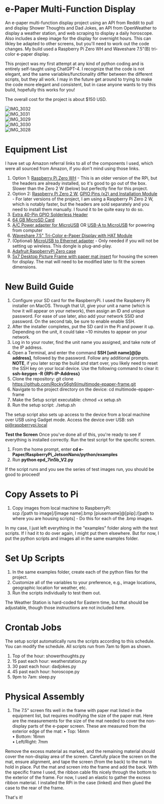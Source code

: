 # e-Paper Multi-Function Display
An e-paper multi-function display project using an API from Reddit to pull and display Shower Thoughts and Dad Jokes, an API from OpenWeather to display a weather station, and web scraping to display a daily horoscope. Also includes a sleep image for the display for overnight hours. This can likley be adapted to other screens, but you'll need to work out the code changes. My build used a Raspberry Pi Zero WH and Waveshare 7.5"(B) tri-color e-paper display.

This project was my first attempt at any kind of python coding and is entirely self-taught using ChatGPT-4. I recognize that the code is not elegant, and the same variables/functionality differ between the different scripts, but they all work. I may in the future get around to trying to make the code more elegant and consistent, but in case anyone wants to try this build, hopefully this works for you!

The overall cost for the project is about $150 USD.

![IMG_3032](https://github.com/Rocky56gh9/multimode-epaper-frame/assets/154940519/e9c3cef0-a6a2-4a1f-8abf-4e7857c67fc6)<br>
![IMG_3031](https://github.com/Rocky56gh9/multimode-epaper-frame/assets/154940519/4f26712a-f590-4b00-bb5e-5cda1b18fa73)<br>
![IMG_3029](https://github.com/Rocky56gh9/multimode-epaper-frame/assets/154940519/3601b0cc-f83a-4c9f-8129-23f4e5cfa830)<br>
![IMG_3030](https://github.com/Rocky56gh9/multimode-epaper-frame/assets/154940519/42c69998-81f5-487a-b612-998d50545a1a)<br>
![IMG_3028](https://github.com/Rocky56gh9/multimode-epaper-frame/assets/154940519/75bac938-558b-4085-966a-9d3847c5cbf5)<br>

# Equipment List
I have set up Amazon referral links to all of the components I used, which were all sourced from Amazon, if you don't mind using those links.

1. Option 1: [Raspberry Pi Zero WH](https://amzn.to/4aOmxIN) - This is an older version of the RPi, but the headers are already installed, so it's good to go out of the box. Slower than the Zero 2 W (below) but perfectly fine for this project.
2. Option 2: [Raspberry Pi Zero 2 W](https://amzn.to/3SdooQ2), [GPIO Pins (x2) and Installation Module](https://amzn.to/3vwNxfP) - For later versions of the project, I am using a Raspberry Pi Zero 2 W, which is notably faster, but the headers are sold separately and you need to install them manually. I found it to be quite easy to do so.
3. [Extra 40-Pin GPIO Solderless Header](https://amzn.to/3tFY4Vs)
4. [64 GB MicroSD Card](https://amzn.to/3Sc6vku)
5. [A/C Power adapter for MicroUSB](https://amzn.to/3TW36aX) OR [USB-A to MicroUSB](https://amzn.to/3NXCYbV) for powering from computer
6. [Waveshare 7.5" Tri-Color e-Paper Display with HAT Module](https://amzn.to/48PiB8I)
7. (Optional) [MicroUSB to Ethernet adapter](https://amzn.to/3RURdPJ) - Only needed if you will not be setting up wireless. This dongle is plug-and-play.
8. [Adafruit RaspberryPi Zero case](https://amzn.to/48sagbr)
9. [5x7 Desktop Picture Frame with paper mat insert](https://amzn.to/3tJUklN) for housing the screen for display. The mat will need to be modified later to fit the screen dimensions.

# New Build Guide
1. Configure your SD card for the RaspberryPi. I used the Raspberry Pi installer on MacOS. Through that UI, give your unit a name (which is how it will appear on your network), then assign an ID and unique password. For ease of use later, also add your network SSID and password. On the second tab, be sure to enable enable SSH.
2. After the installer completes, put the SD card in the Pi and power it up. Depending on the unit, it could take ~10 minutes to appear on your network.
3. Log in to your router, find the unit name you assigned, and take note of the IP address.
4. Open a Terminal, and enter the command **SSH [unit name]@[ip address]**, followed by the password. Follow any additional prompts. **NOTE**, if you later scrap the build and start over, you likely need to reset the SSH key on your local device. Use the following command to clear it: **ssh-keygen -R {RPi-IP-Address}**<br>
5. Clone the repository: git clone https://github.com/Rocky56gh9/multimode-epaper-frame.git<br>
6. Navigate to the project directory on the device: cd multimode-epaper-frame<br>
7. Make the Setup script executable: chmod +x setup.sh<br>
8. Run the setup script: ./setup.sh<br>

The setup script also sets up access to the device from a local machine over USB using Gadget mode. Access the device over USB: ssh pi@raspberrypi.local<br>

**Test the Screen**
Once you've done all of this, you're ready to see if everything is installed correctly. Run the test script for the specific screen.<br>
1. From the home prompt, enter **cd e-Paper/RaspberryPi_JetsonNano/python/examples**<br>
2. Run **python epd_7in5b_V2.py**<br>

If the script runs and you see the series of test images run, you should be good to proceed!

# Copy Assets to Pi
1. Copy images from local machine to RaspberryPi:<br>
scp /[path to image]/[image name].bmp [piusername]@[piip]:/[path to where you are housing scripts] - Do this for each of the .bmp images.

In my case, I just left everything in the "examples" folder along with the test scripts. If I had it to do over again, I might put them elsewhere. But for now, I put the python scripts and images all in the same examples folder.

# Set Up Scripts
1. In the same examples folder, create each of the python files for the project.
2. Customize all of the variables to your preference, e.g., image locations, geographic location for weather, etc.
3. Run the scripts individually to test them out.

The Weather Station is hard-coded for Eastern time, but that should be adjustable, though those instructions are not included here.

# Crontab Jobs
The setup script automatically runs the scripts according to this schedule. You can modify the schedule. All scripts run from 7am to 9pm as shown.

1. Top of the hour: showerthoughts.py
2. 15 past each hour: weatherstation.py
3. 30 past each hour: dadjokes.py
4. 45 past each hour: horoscope.py
5. 9pm to 7am: sleep.py

# Physical Assembly
1. The 7.5" screen fits well in the frame with paper mat listed in the equipment list, but requires modifying the size of the paper mat. Here are the measurements for the size of the mat needed to cover the non-display parts of the e-paper screen. These are measured from the exterior edge of the mat:
•	Top: 14mm<br>
•	Bottom: 16mm<br>
•	Left/Right: 7mm<br>

Remove the excess material as marked, and the remaining material should cover the non-display area of the screen. Carefully place the screen on the mat, ensure alignment, and tape the screen (from the back) to the mat to hold in place. Put the mat and screen into the frame and add the back. With the specific frame I used, the ribbon cable fits nicely through the bottom to the exterior of the frame. For now, I used an elastic to gather the excess ribbon material. I installed the RPi in the case (linked) and then glued the case to the rear of the frame.

That's it!
